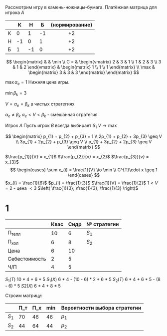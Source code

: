 Рассмотрим игру в камень-ножницы-бумага.
Платёжная матрица для игрока $A$

|     | К   | Н   | Б   | (нормирование) |
| --- | --- | --- | --- | :------------: |
| К   | 0   | 1   | -1  |       +2       |
| Н   | -1  | 0   | 1   |       +2       |
| Б   | 1   | -1  | 0   |       +2       |
$$
\begin{matrix}
 &  & \min \\
C = & \begin{vmatrix}
2 & 3 & 1 \\
1 & 2 & 3 \\
3 & 1 & 2
\end{vmatrix} & \begin{matrix}
1 \\
1 \\
1
\end{matrix} \\
\max & \begin{matrix}
3 & 3 & 3
\end{matrix}
\end{matrix}
$$

$\max \alpha_{e} = 1$
Нижняя цена игры.

$\min \beta_{k} = 3$

$V = \alpha_{e} = \beta_{k}$ в чистых стратегиях

$\alpha_{e} \neq \beta_{k}$
$\alpha_{e} < V < \beta_{k}$ - смешанная стратегия

Игрок $A$
Пусть игрок $B$ всегда выбирает $S_{1}$
$V \to \max$

$$
\begin{matrix}
p_{1} + p_{2} + p_{3} = 1 \\
2p_{1} + p_{2} + 3p_{3} \geq V \\
3p_{1} + 2p_{2} + p_{3} \geq V \\
p_{1} + 3p_{2} + 2p_{3} \geq V
\end{matrix}
$$



$\frac{p_{1}}{V} = x_{1}$
$\frac{p_{2}}{v} = x_{2}$
$\frac{p_{3}}{v} = x_{3}$
$$
\begin{cases}
\sum x_{i} = \frac{1}{V} \to \min \\
C^{T}\cdot x \geq 1
\end{cases} 
$$
$x_{i} = \frac{1}{6}$
$p_{i} = \frac{1}{3}$
$\frac{1}{V} = \frac{1}{2}$
$1 < V = 2$ - цена $< 3$
$\left( \frac{1}{3}; \frac{1}{3}; \frac{1}{3} \right)$



# 1

|                        | Квас | Сидр | № стратегии |
| ---------------------- | ---- | ---- | ----------- |
| $\text{П}_\text{тепл}$ | 10   | 6    | $S_{1}$     |
| $\text{П}_\text{хол}$  | 6    | 8    | $S_{2}$     |
| Цена                   | 6    | 10   |             |
| Себестоимость          | 2    | 5    |             |
| Ч/П                    | 4    | 5    |             |
$S_{1} (Т)$
	10 * 4 + 6 * 5
$S_{1} (Х)$
	6 * 4 - (10 - 6) * 2 + 6 * 5
$S_{2}(Т)$
	6 * 4 + 6 * 5 - (8 - 6) * 5
$S2(Х)$
	6 * 4 + 8 * 5

Строим матрицу:

|         | П_т | П_х | $\min$ | Вероятности выбора стратегии |
| ------- | --- | --- | ------ | ---------------------------- |
| $S_{1}$ | 70  | 46  | 46     | $p_{1}$                      |
| $S_{2}$ | 44  | 64  | 44     | $p_{2}$                      |
